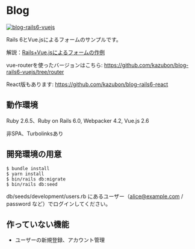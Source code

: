 # Blog

[![blog-rails6-vuejs](https://circleci.com/gh/kazubon/blog-rails6-vuejs.svg?style=shield)](https://app.circleci.com/pipelines/github/kazubon/blog-rails6-vuejs)

Rails 6とVue.jsによるフォームのサンプルです。

解説：[Rails+Vue.jsによるフォームの作例](https://qiita.com/kazutosato/items/38caffdbd21508a5c126)

vue-routerを使ったバージョンはこちら: https://github.com/kazubon/blog-rails6-vuejs/tree/router

React版もあります: https://github.com/kazubon/blog-rails6-react

## 動作環境

Ruby 2.6.5、Ruby on Rails 6.0, Webpacker 4.2, Vue.js 2.6

非SPA、Turbolinksあり

## 開発環境の用意

```
$ bundle install
$ yarn install
$ bin/rails db:migrate
$ bin/rails db:seed
```

db/seeds/development/users.rb にあるユーザー（alice@example.com / password など）でログインしてください。

## 作っていない機能

- ユーザーの新規登録、アカウント管理
